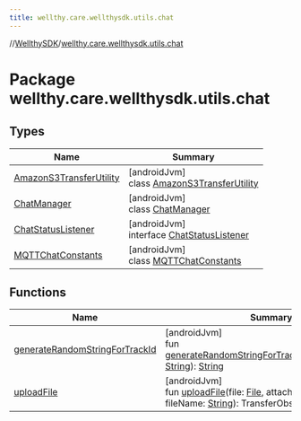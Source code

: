 ```yaml
---
title: wellthy.care.wellthysdk.utils.chat
---
```

//[WellthySDK](../../index.html)/[wellthy.care.wellthysdk.utils.chat](index.html)



# Package wellthy.care.wellthysdk.utils.chat



## Types


| Name | Summary |
|---|---|
| [AmazonS3TransferUtility](-amazon-s3-transfer-utility/index.html) | [androidJvm]<br>class [AmazonS3TransferUtility](-amazon-s3-transfer-utility/index.html) |
| [ChatManager](-chat-manager/index.html) | [androidJvm]<br>class [ChatManager](-chat-manager/index.html) |
| [ChatStatusListener](-chat-status-listener/index.html) | [androidJvm]<br>interface [ChatStatusListener](-chat-status-listener/index.html) |
| [MQTTChatConstants](-m-q-t-t-chat-constants/index.html) | [androidJvm]<br>class [MQTTChatConstants](-m-q-t-t-chat-constants/index.html) |


## Functions


| Name | Summary |
|---|---|
| [generateRandomStringForTrackId](generate-random-string-for-track-id.html) | [androidJvm]<br>fun [generateRandomStringForTrackId](generate-random-string-for-track-id.html)(deviceSerialNo: [String](https://kotlinlang.org/api/latest/jvm/stdlib/kotlin/-string/index.html)): [String](https://kotlinlang.org/api/latest/jvm/stdlib/kotlin/-string/index.html) |
| [uploadFile](upload-file.html) | [androidJvm]<br>fun [uploadFile](upload-file.html)(file: [File](https://developer.android.com/reference/kotlin/java/io/File.html), attachMimeType: [String](https://kotlinlang.org/api/latest/jvm/stdlib/kotlin/-string/index.html), fileName: [String](https://kotlinlang.org/api/latest/jvm/stdlib/kotlin/-string/index.html)): TransferObserver? |

